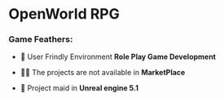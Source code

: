 # OpenWorld RPG

<h3 align="left">Game Feathers:</h3>

- 🌱 User Frindly Environment **Role Play Game Development**

- 👨‍💻 The projects are not available in **MarketPlace**

- 💬 Project maid in **Unreal engine 5.1**
